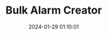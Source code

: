 ---
title: "Bulk Alarm Creator"
date: 2024-01-29 01:10:01
description: The idea is to allow you to choose if you want to create new alarms or delete the old ones previously created by the Workflow, before any action is taken.
link: https://www.icloud.com/shortcuts/f1e32f032cfe44e59a33066bff33efb9
icon: /assets/uploads/bulk-alarm-creator.png
layout: "apple_shortcut"
---